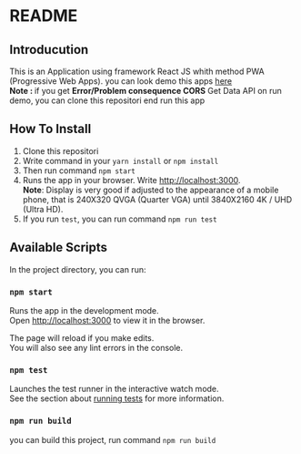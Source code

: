 # README

## Introducution
This is an Application using framework React JS whith method PWA (Progressive Web Apps). you can look demo this apps [here](https://romantic-aryabhata-ddda1e.netlify.app/)
<br><b>Note : </b> if you get <b>Error/Problem consequence CORS</b> Get Data API on run demo, you can clone this repositori end run this app

## How To Install

1. Clone this repositori
2. Write command in your `yarn install` or `npm install`
3. Then run command `npm start`
3. Runs the app in your browser. Write [http://localhost:3000](http://localhost:3000).
<br><b>Note</b>: Display is very good if adjusted to the appearance of a mobile phone, that is 240X320	QVGA (Quarter VGA) until 3840X2160	4K / UHD (Ultra HD).
4. If you run `test`, you can run command `npm run test`  

## Available Scripts

In the project directory, you can run:

### `npm start`

Runs the app in the development mode.<br />
Open [http://localhost:3000](http://localhost:3000) to view it in the browser.

The page will reload if you make edits.<br />
You will also see any lint errors in the console.

### `npm test`

Launches the test runner in the interactive watch mode.<br />
See the section about [running tests](https://facebook.github.io/create-react-app/docs/running-tests) for more information.

### `npm run build`

you can build this project, run command `npm run build`